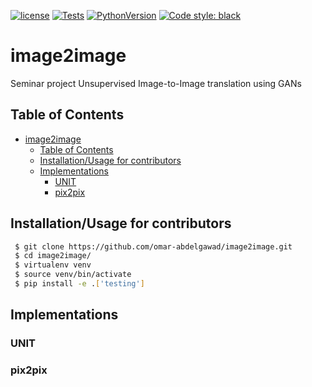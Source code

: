 [![license](https://img.shields.io/badge/license-MIT-blue)](https://opensource.org/license/mit/)
[![Tests](https://github.com/omar-abdelgawad/image2image/actions/workflows/tests.yml/badge.svg)](https://github.com/omar-abdelgawad/image2image/actions)
[![PythonVersion](https://img.shields.io/badge/python-3.8%20%7C%203.9%20%7C%203.10-blue)](https://img.shields.io/badge/python-3.8%20%7C%203.9%20%7C%203.10-blue)
[![Code style: black](https://img.shields.io/badge/code%20style-black-000000.svg)](https://github.com/psf/black)

# image2image
Seminar project Unsupervised Image-to-Image translation using GANs


## Table of Contents

- [image2image](#image2image)
  - [Table of Contents](#table-of-contents)
  - [Installation/Usage for contributors](#installationusage-for-contributors)
  - [Implementations](#implementations)
    - [UNIT](#unit)
    - [pix2pix](#pix2pix)

## Installation/Usage for contributors
```bash
 $ git clone https://github.com/omar-abdelgawad/image2image.git
 $ cd image2image/
 $ virtualenv venv
 $ source venv/bin/activate
 $ pip install -e .['testing']
``` 
## Implementations

### UNIT
### pix2pix